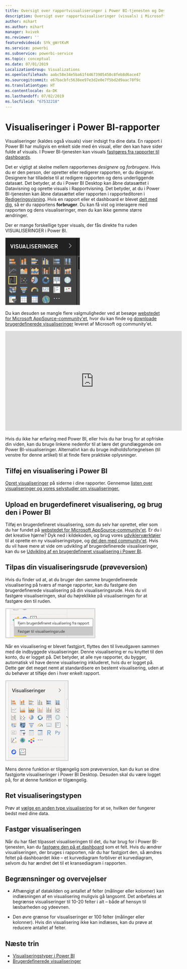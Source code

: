 ```yaml
---
title: Oversigt over rapportvisualiseringer i Power BI-tjenesten og Desktop
description: Oversigt over rapportvisualiseringer (visuals) i Microsoft Power BI.
author: mihart
ms.author: mihart
manager: kvivek
ms.reviewer: ''
featuredvideoid: SYk_gWrtKvM
ms.service: powerbi
ms.subservice: powerbi-service
ms.topic: conceptual
ms.date: 07/01/2019
LocalizationGroup: Visualizations
ms.openlocfilehash: aabc58e34e5ba61f44673905450c8feb8d6ace47
ms.sourcegitcommit: e67bacbfc5638ee97e3d2e0e7f5bd2d9aac78f9c
ms.translationtype: HT
ms.contentlocale: da-DK
ms.lasthandoff: 07/02/2019
ms.locfileid: "67532218"
---
```

# <a name="visualizations-in-power-bi-reports"></a>Visualiseringer i Power BI-rapporter

Visualiseringer (kaldes også visuals) viser indsigt fra dine data. En rapport i Power BI har muligvis en enkelt side med én visual, eller den kan have sider fulde af visuals. I Power BI-tjenesten kan visuals [fastgøres fra rapporter til dashboards](../service-dashboard-pin-tile-from-report.md).

Det er vigtigt at skelne mellem rapporternes *designere* og *forbrugere*.  Hvis du er den person, der opretter eller redigerer rapporten, er du designer.  Designere har tilladelse til at redigere rapporten og dens underliggende datasæt. Det betyder, at du i Power BI Desktop kan åbne datasættet i Datavisning og oprette visuals i Rapportvisning. Det betyder, at du i Power BI-tjenesten kan åbne datasættet eller rapporten i rapporteditoren i [Redigeringsvisning](../consumer/end-user-reading-view.md). Hvis en rapport eller et dashboard er blevet [delt med dig](../consumer/end-user-shared-with-me.md), så er du rapportens **forbruger**. Du kan få vist og interagere med rapporten og dens visualiseringer, men du kan ikke gemme større ændringer.

Der er mange forskellige typer visuals, der fås direkte fra ruden VISUALISERINGER i Power BI.

![](media/power-bi-report-visualizations/power-bi-templates.png)

Du kan desuden se mangle flere valgmuligheder ved at besøge [webstedet for Microsoft AppSource-community'et](https://appsource.microsoft.com), hvor du kan finde og [downloade](https://appsource.microsoft.com/marketplace/apps?page=1&product=power-bi-visuals) [brugerdefinerede visualiseringer](../developer/custom-visual-develop-tutorial.md) leveret af Microsoft og community'et.

<iframe width="560" height="315" src="https://www.youtube.com/embed/SYk_gWrtKvM?list=PL1N57mwBHtN0JFoKSR0n-tBkUJHeMP2cP" frameborder="0" allowfullscreen></iframe>


Hvis du ikke har erfaring med Power BI, eller hvis du har brug for at opfriske din viden, kan du bruge linkene nedenfor til at lære det grundlæggende om Power BI-visualiseringer.  Alternativt kan du bruge indholdsfortegnelsen (til venstre for denne artikel) til at finde flere praktiske oplysninger.

## <a name="add-a-visualization-in-power-bi"></a>Tilføj en visualisering i Power BI

[Opret visualiseringer](power-bi-report-add-visualizations-i.md) på siderne i dine rapporter. Gennemse [listen over visualiseringer og vores selvstudier om visualiseringer.](power-bi-visualization-types-for-reports-and-q-and-a.md) 

## <a name="upload-a-custom-visualization-and-use-it-in-power-bi"></a>Upload en brugerdefineret visualisering, og brug den i Power BI

Tilføj en brugerdefineret visualisering, som du selv har oprettet, eller som du har fundet på [webstedet for Microsoft AppSource-community'et](https://appsource.microsoft.com/marketplace/apps?product=power-bi-visuals). Er du i det kreative hjørne? Dyk ned i kildekoden, og brug vores [udviklerværktøjer](../developer/custom-visual-develop-tutorial.md) til at oprette en ny visualiseringstype, og [del den med community'et](../developer/office-store.md). Hvis du vil have mere at vide om udvikling af brugerdefinerede visualiseringer, kan du se [Udvikling af en brugerdefineret visualisering i Power BI](../developer/custom-visual-develop-tutorial.md).

## <a name="personalize-your-visualization-pane-preview"></a>Tilpas din visualiseringsrude (prøveversion)

Hvis du finder ud at, at du bruger den samme brugerdefinerede visualisering på tværs af mange rapporter, kan du fastgøre den brugerdefinerede visualisering på din visualiseringsrude. Hvis du vil fastgøre visualiseringen, skal du højreklikke på visualiseringen for at fastgøre den til ruden.

![Fastgør til visualiseringsruden](media/power-bi-report-visualizations/power-bi-pin-custom-visual-option.png)

Når en visualisering er blevet fastgjort, flyttes den til liveudgaven sammen med de indbyggede visualiseringer. Denne visualisering er nu knyttet til den konto, du er logget på. Det betyder, at alle nye rapporter, du bygger, automatisk vil have denne visualisering inkluderet, hvis du er logget på. Dette gør det meget nemt at standardisere en bestemt visualisering, uden at du behøver at tilføje den i hver enkelt rapport.

![Tilpasset visualiseringsrude](media/power-bi-report-visualizations/power-bi-personalized-visualization-pane.png)

Mens denne funktion er tilgængelig som prøveversion, kan du kun se dine fastgjorte visualiseringer i Power BI Desktop. Desuden skal du være logget på, for at denne funktion er tilgængelig.

## <a name="change-the-visualization-type"></a>Ret visualiseringstypen

Prøv at [vælge en anden type visualisering](power-bi-report-change-visualization-type.md) for at se, hvilken der fungerer bedst med dine data.

## <a name="pin-the-visualization"></a>Fastgør visualiseringen

Når du har fået tilpasset visualiseringen til det, du har brug for i Power BI-tjenesten, kan du [fastgøre den på et dashboard](../service-dashboard-pin-tile-from-report.md) som et felt. Hvis du ændrer visualiseringen, der bruges i rapporten, når du har fastgjort den, så ændres feltet på dashboardet ikke – et kurvediagram forbliver et kurvediagram, selvom du har ændret det til et kransediagram i rapporten.

## <a name="limitations-and-considerations"></a>Begrænsninger og overvejelser
- Afhængigt af datakilden og antallet af felter (målinger eller kolonner) kan indlæsningen af en visualisering muligvis gå langsomt.  Det anbefales at begrænse visualiseringer til 10-20 felter i alt – både af hensyn til læsbarheden og ydeevnen. 

- Den øvre grænse for visualiseringer er 100 felter (målinger eller kolonner). Hvis din visualisering ikke kan indlæses, kan du prøve at reducere antallet af felter.   

## <a name="next-steps"></a>Næste trin

* [Visualiseringstyper i Power BI](power-bi-visualization-types-for-reports-and-q-and-a.md)
* [Brugerdefinerede visualiseringer](../power-bi-custom-visuals.md)
